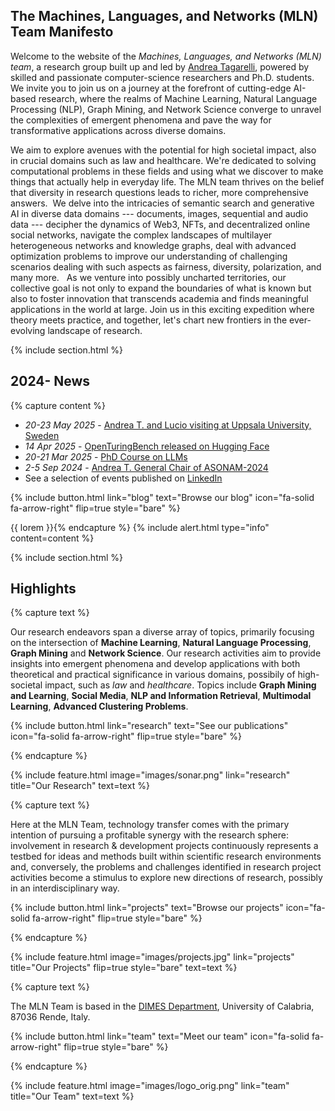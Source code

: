 ---
---

## The Machines, Languages, and Networks (MLN) Team Manifesto

Welcome to the website of the *Machines, Languages, and Networks (MLN) team*, a research group built up and led by [Andrea Tagarelli](https://www.unical.it/storage/teachers/gAAAAABoUYuEtLRGVc2WxIvSRRJOdRH1MY6a9uevIHb0uUToZ4ddUJhMIznDMB0hh7NZ4SBbLVcU9dy6Pg6Xo56TBWFGydBFuA==/), powered by  skilled and passionate computer-science researchers and Ph.D. students. 
We invite you to join us on a journey at the forefront of cutting-edge AI-based research, where the realms of Machine Learning, Natural Language Processing (NLP), Graph Mining, and Network Science converge to unravel the complexities of emergent phenomena and pave the way for transformative applications across diverse domains.

We aim to explore avenues with the potential for high societal impact, also in crucial domains such as law and healthcare. 
We're dedicated to solving computational problems in these fields and using what we discover to make things that actually help in everyday life. The MLN team thrives on the belief that diversity in research questions leads to richer, more comprehensive answers. 
 We delve into the intricacies of semantic search and generative AI in diverse data domains --- documents, images, sequential and audio data --- decipher the dynamics of Web3, NFTs, and decentralized online social networks, navigate the complex landscapes of multilayer heterogeneous networks and knowledge graphs, deal with advanced optimization problems to improve our understanding of challenging scenarios dealing with such aspects as fairness, diversity, polarization, and many more. 
 
As we venture into possibly uncharted territories, our collective goal is not only to expand the boundaries of what is known but also to foster innovation that transcends academia and finds meaningful applications in the world at large. Join us in this exciting expedition where theory meets practice, and together, let's chart new frontiers in the ever-evolving landscape of research.
 


{% include section.html %}


## 2024- News

{% capture content %} 
- *20-23 May 2025* - [Andrea T. and Lucio visiting at Uppsala University, Sweden](2025/05/24/visitUppsala.html)
- *14 Apr 2025* - [OpenTuringBench released on Hugging Face](https://huggingface.co/datasets/MLNTeam-Unical/OpenTuringBench)
- *20-21 Mar 2025* - [PhD Course on LLMs](2025/03/10/tagarelli-PhDCourse.html)
- *2-5 Sep 2024* - [Andrea T. General Chair of ASONAM-2024](2024/08/28/tagarelli-ASONAM-2024.html)
- See a selection of events published on [LinkedIn](https://www.linkedin.com/in/andrea-tagarelli/)

<!--
- *6 Nov 2023* - Lucio presented a [tutorial at ASONAM 2023](2023/11/06/lucio-asonam2023.html)
- *21 Oct 2023* - Kick-off of the [PRIN 2022 Project "AWESOME - Analysis framework for WEb3 SOcial MEdia"](2023/10/21/prin-web3.html) (Andrea T. Co-PI), funded by Italian Ministry of University and Research.
- *3 Oct 2023* - New [dataset on NFT transactions and metadata](2023/11/01/nft-dataset.html) released by Davide, Lucio and Andrea T.
- *15 Sept 2023* - Survey by Candida and Andrea T. on [Transformer-based Language Models for AI in Law](2023/09/15/tagarelli-surveyARTI.html)
-->

{%
  include button.html
  link="blog"
  text="Browse our blog"
  icon="fa-solid fa-arrow-right"
  flip=true
  style="bare"
%}

{{ lorem }}{% endcapture %}
{% include alert.html type="info" content=content %}

{% include section.html %}


## Highlights

{% capture text %}

Our research endeavors span a diverse array of topics, primarily focusing on the intersection of **Machine Learning**, **Natural Language Processing**, **Graph Mining** and **Network Science**. Our research activities aim to provide insights into emergent phenomena and develop applications with both theoretical and practical significance in various domains, possibily of high-societal impact, such as *law* and *healthcare*.  Topics include **Graph Mining and Learning**, **Social Media**, **NLP and Information Retrieval**, **Multimodal Learning**,  **Advanced Clustering Problems**. 

{%
  include button.html
  link="research"
  text="See our publications"
  icon="fa-solid fa-arrow-right"
  flip=true
  style="bare"
%}

{% endcapture %}

{%
  include feature.html
  image="images/sonar.png"
  link="research"
  title="Our Research"
  text=text
%}

{% capture text %}


Here at the MLN Team, technology transfer comes with the primary intention of pursuing a profitable synergy with the research sphere:  involvement in research & development projects continuously represents a testbed for ideas and methods built within scientific research environments and, conversely, the problems and challenges identified in research project activities become a stimulus to explore new directions of research, possibly in an interdisciplinary way. 

{%
  include button.html
  link="projects"
  text="Browse our projects"
  icon="fa-solid fa-arrow-right"
  flip=true
  style="bare"
%}

{% endcapture %}

{%
  include feature.html
  image="images/projects.jpg"
  link="projects"
  title="Our Projects"
  flip=true
  style="bare"
  text=text
%}

{% capture text %}

The MLN Team is based in the [DIMES Department](https://dimes.unical.it/), University of Calabria, 87036 Rende, Italy.

{%
  include button.html
  link="team"
  text="Meet our team"
  icon="fa-solid fa-arrow-right"
  flip=true
  style="bare"
%}

{% endcapture %}

{%
  include feature.html
  image="images/logo_orig.png"
  link="team"
  title="Our Team"
  text=text
%}
